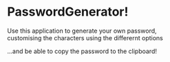 # PasswordGenerator!
 
Use this application to generate your own password,  
customising the characters using the differernt options

...and be able to copy the password to the clipboard! 
